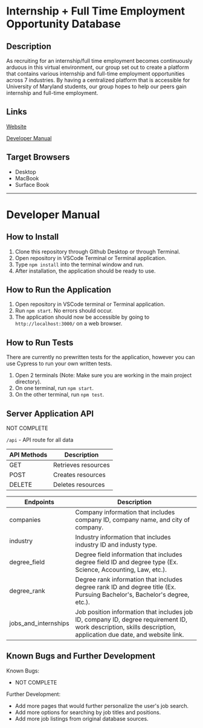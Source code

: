 # Internship + Full Time Employment Opportunity Database

## Description

As recruiting for an internship/full time employment becomes continuously arduous in this virtual environment, our group set out to create a platform that contains various internship and full-time employment opportunities across 7 industries. By having a centralized platform that is accessible for University of Maryland students, our group hopes to help our peers gain internship and full-time employment. 


## Links

[Website](https://stark-dusk-71862.herokuapp.com/)

[Developer Manual](https://github.com/npatel26/Group22-Final-INST377SP2021/blob/main/README.md#developer-manual)

## Target Browsers

- Desktop
- MacBook
- Surface Book
---

# Developer Manual

## How to Install

1. Clone this repository through Github Desktop or through Terminal.
2. Open repository in VSCode Terminal or Terminal application.
3. Type `npm install` into the terminal window and run.
4. After installation, the application should be ready to use.

## How to Run the Application

1. Open repository in VSCode terminal or Terminal application.
2. Run `npm start`. No errors should occur.
3. The application should now be accessible by going to `http://localhost:3000/` on a web browser.

## How to Run Tests
There are currently no prewritten tests for the application, however you can use Cypress to run your own written tests.

1. Open 2 terminals (Note: Make sure you are working in the main project directory).
2. On one terminal, run `npm start`.
3. On the other terminal, run `npm test`.

## Server Application API

NOT COMPLETE

`/api` - API route for all data

| API Methods   | Description          |
| --- | --- |
| GET           |  Retrieves resources |
| POST          |  Creates resources   |
| DELETE        |  Deletes resources   |


| Endpoints            | Description |
| --- | --- |
| companies            | Company information that includes company ID, company name, and city of company. |
| industry             | Industry information that includes industry ID and industy type. |
| degree_field         | Degree field information that includes degree field ID and degree type (Ex. Science, Accounting, Law, etc.). |
| degree_rank          | Degree rank information that includes degree rank ID and degree title (Ex. Pursuing Bachelor's, Bachelor's degree, etc.). |
| jobs_and_internships | Job position information that includes job ID, company ID, degree requirement ID, work description, skills description, application due date, and website link. |


## Known Bugs and Further Development

Known Bugs:
- NOT COMPLETE

Further Development:
- Add more pages that would further personalize the user's job search.
- Add more options for searching by job titles and positions.
- Add more job listings from original database sources.
